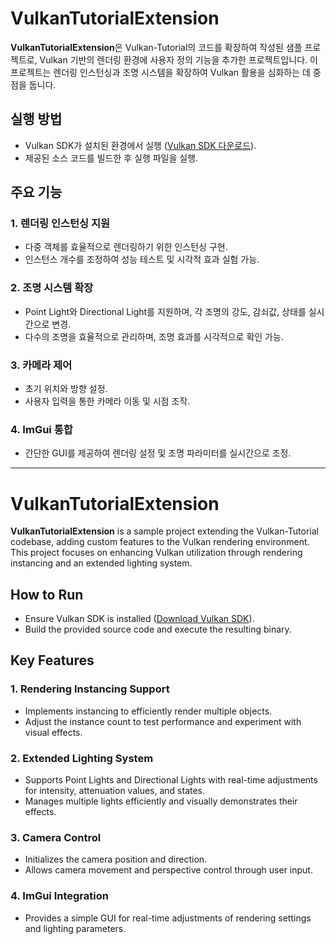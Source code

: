 # VulkanTutorialExtension

**VulkanTutorialExtension**은 Vulkan-Tutorial의 코드를 확장하여 작성된 샘플 프로젝트로, Vulkan 기반의 렌더링 환경에 사용자 정의 기능을 추가한 프로젝트입니다. 이 프로젝트는 렌더링 인스턴싱과 조명 시스템을 확장하여 Vulkan 활용을 심화하는 데 중점을 둡니다.

## 실행 방법

- Vulkan SDK가 설치된 환경에서 실행 ([Vulkan SDK 다운로드](https://vulkan.lunarg.com/sdk/home)).
- 제공된 소스 코드를 빌드한 후 실행 파일을 실행.

## 주요 기능

### 1. **렌더링 인스턴싱 지원**

- 다중 객체를 효율적으로 렌더링하기 위한 인스턴싱 구현.
- 인스턴스 개수를 조정하여 성능 테스트 및 시각적 효과 실험 가능.

### 2. **조명 시스템 확장**

- Point Light와 Directional Light를 지원하며, 각 조명의 강도, 감쇠값, 상태를 실시간으로 변경.
- 다수의 조명을 효율적으로 관리하며, 조명 효과를 시각적으로 확인 가능.

### 3. **카메라 제어**

- 초기 위치와 방향 설정.
- 사용자 입력을 통한 카메라 이동 및 시점 조작.

### 4. **ImGui 통합**

- 간단한 GUI를 제공하여 렌더링 설정 및 조명 파라미터를 실시간으로 조정.

***

# VulkanTutorialExtension

**VulkanTutorialExtension** is a sample project extending the Vulkan-Tutorial codebase, adding custom features to the Vulkan rendering environment. This project focuses on enhancing Vulkan utilization through rendering instancing and an extended lighting system.



## How to Run

- Ensure Vulkan SDK is installed ([Download Vulkan SDK](https://vulkan.lunarg.com/sdk/home)).
- Build the provided source code and execute the resulting binary.

## Key Features

### 1. **Rendering Instancing Support**

- Implements instancing to efficiently render multiple objects.
- Adjust the instance count to test performance and experiment with visual effects.

### 2. **Extended Lighting System**

- Supports Point Lights and Directional Lights with real-time adjustments for intensity, attenuation values, and states.
- Manages multiple lights efficiently and visually demonstrates their effects.

### 3. **Camera Control**

- Initializes the camera position and direction.
- Allows camera movement and perspective control through user input.

### 4. **ImGui Integration**

- Provides a simple GUI for real-time adjustments of rendering settings and lighting parameters.

